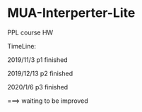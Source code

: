 # MUA-Interperter-Lite
PPL course HW

TimeLine:

2019/11/3   p1 finished

2019/12/13 p2 finished

2020/1/6 	p3 finished

===> waiting to be improved

